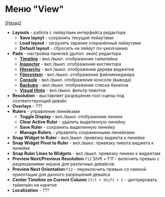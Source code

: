 # Меню "View"
[[Назад]](@MenuBar)
- **Layouts** - работа с лейаутами интерфейса редактора
  - **Save layoyt** - сохранить текущий лейаутами
  - **Load layout** - загрузить заранее сохранённый лейаутами
  - **Default layout** - сбросить на лейаут по-умолчанию
- **Pads** - настройка панелей (допол. окон) редактора
  - **[Timeline]()** - вкл./выкл. отображение таймлайна
  - **[Inspector]()** - вкл./выкл. отображения инспектора
  - **[Hierarchy]()** - вкл./выкл. отображение дерева виджетов
  - **[Filesystem]()** - вкл./выкл. отображение файлменеджера
  - **[Console]()** - вкл./выкл. отображение консоли (вывода)
  - **[Backups]()** - вкл./выкл. отображение списка бекапов
  - **[Visual Hints]()** - вкл./выкл. фильтр пивотов
- **Resolution** - выставляет разрешение root-сцены под соответствующий девайс
- **Overlays** - ???
- **Rulers** - управление линейками
  - **Toggle Display** - вкл./выкл. отображение линеек
  - **Clear Active Ruler** - удалить выделенную линейку
  - **Save Ruler** - сохранить выделенную линейку
  - **Manage Rulers** - управлять сохраненными линейками
- **Snap Widget to Ruler** - вкл./выкл. привязку виджета к линейке
- **Snap Widget Pivot to Ruler** - вкл./выкл. привязку пивота виджета к линейке
- **Snap Ruler Lines to Widgets** - вкл./выкл. привязку линеек к виджетам
- **Preview Next/Previous Resolution** `F11`\`Shift + F11`- включить превью с разрешениями экрана для различных девайсов
- **Preview Next Orientation** `F12` - переключить превью со сменой ориентации для данного разрешения девайса
- **Center Timeline on Current Column** `Ctrl + Shift + C` - центрировать таймлайн на каретке
- **Localization** - ???